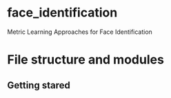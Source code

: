 # face_identification
Metric Learning Approaches for Face Identification

# File structure and modules

## Getting stared
